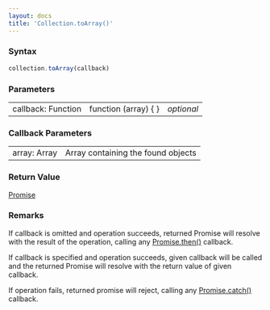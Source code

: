 ```yaml
---
layout: docs
title: 'Collection.toArray()'
---
```


### Syntax

```javascript
collection.toArray(callback)
```

### Parameters

<table>
<tr><td>callback: Function</td><td>function (array) { }</td><td><i>optional</i></td></tr>
</table>

### Callback Parameters

<table>
<tr><td>array: Array</td><td>Array containing the found objects</td></tr>
</table>

### Return Value

[Promise](/docs/Promise/Promise)

### Remarks

If callback is omitted and operation succeeds, returned Promise will resolve with the result of the operation, calling any [Promise.then()](/docs/Promise/Promise.then()) callback.

If callback is specified and operation succeeds, given callback will be called and the returned Promise will resolve with the return value of given callback.

If operation fails, returned promise will reject, calling any [Promise.catch()](/docs/Promise/Promise.catch()) callback.
